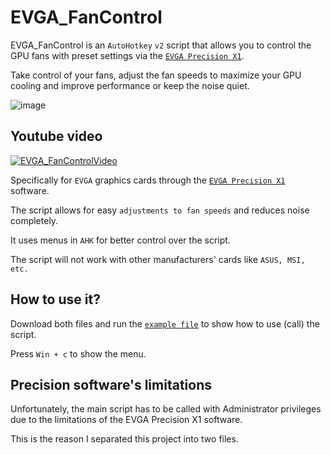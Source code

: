 # EVGA_FanControl
EVGA_FanControl is an `AutoHotkey` `v2` script that allows you to control the GPU fans with preset settings via the [`EVGA Precision X1`](https://www.evga.com/precisionx1/).

Take control of your fans, adjust the fan speeds to maximize your GPU cooling and improve performance or keep the noise quiet.

![image](https://user-images.githubusercontent.com/105103590/215288064-659d92b7-901b-46a9-956f-8105911100b3.png)

## Youtube video

[![EVGA_FanControlVideo](https://i9.ytimg.com/vi/cuCKKNkemRY/mqdefault.jpg?v=63d58bfc&sqp=CNCZ1p4G&rs=AOn4CLAJRbwVpkbObuOEky94StRLYdll2A)](https://www.youtube.com/watch?v=cuCKKNkemRY)

Specifically for `EVGA` graphics cards through the [`EVGA Precision X1`](https://www.evga.com/precisionx1/) software.

The script allows for easy `adjustments to fan speeds` and reduces noise completely.

It uses menus in `AHK` for better control over the script.

The script will not work with other manufacturers' cards like `ASUS, MSI, etc.`

## How to use it?

Download both files and run the [`example file`](https://github.com/bceenaeiklmr/EVGA_FanControl/blob/main/EVGA_FanControl_example.ahk) to show how to use (call) the script.

Press `Win + c` to show the menu.

## Precision software's limitations

Unfortunately, the main script has to be called with Administrator privileges due to the limitations of the EVGA Precision X1 software.

This is the reason I separated this project into two files.





